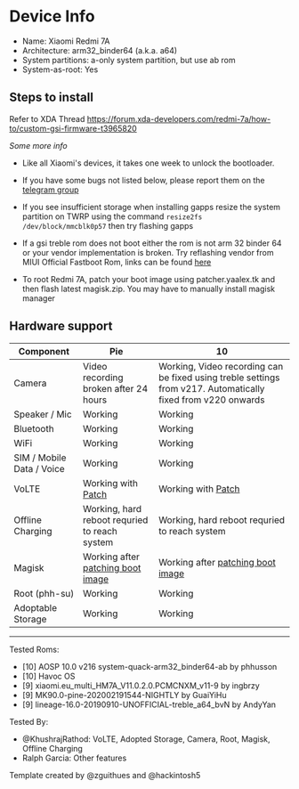 # Device Info

- Name: Xiaomi Redmi 7A  
- Architecture: arm32_binder64 (a.k.a. a64)
- System partitions: a-only system partition, but use ab rom
- System-as-root: Yes

## Steps to install
Refer to XDA Thread
https://forum.xda-developers.com/redmi-7a/how-to/custom-gsi-firmware-t3965820

*Some more info*

- Like all Xiaomi's devices, it takes one week to unlock the bootloader.

- If you have some bugs not listed below, please report them on the [telegram group](https://t.me/phhtreble)
- If you see insufficient storage when installing gapps resize the system partition on TWRP using the command `resize2fs /dev/block/mmcblk0p57` then try flashing gapps
- If a gsi treble rom does not boot either the rom is not arm 32 binder 64 or your vendor implementation is broken. Try reflashing vendor from MIUI Official Fastboot Rom, links can be found [here](https://mirom.ezbox.idv.tw/en/phone/pine/)
- To root Redmi 7A, patch your boot image using patcher.yaalex.tk and then flash latest magisk.zip. You may have to manually install magisk manager

## Hardware support

| Component                 |      Pie                             |              10                |
|---------------------------|--------------------------------------|--------------------------------|
| Camera                    | Video recording broken after 24 hours| Working, Video recording can be fixed using treble settings from v217. Automatically fixed from v220 onwards   |
| Speaker / Mic             | Working                              | Working                       |
| Bluetooth                 | Working                              | Working                       |
| WiFi                      | Working                              | Working                       |
| SIM / Mobile Data / Voice | Working                              | Working                       |
| VoLTE                     | Working with [Patch]                 | Working with [Patch]          |
| Offline Charging          | Working, hard reboot requried to reach system | Working, hard reboot requried to reach system |
| Magisk           | Working after [patching boot image](patcher.yaalex.tk) | Working after [patching boot image](patcher.yaalex.tk)                      |
| Root (phh-su) | Working | Working |
| Adoptable Storage         | Working                              | Working                       |
---

Tested Roms:

- [10] AOSP 10.0 v216 system-quack-arm32_binder64-ab by phhusson
- [10] Havoc OS
- [9] xiaomi.eu_multi_HM7A_V11.0.2.0.PCMCNXM_v11-9 by ingbrzy
- [9] MK90.0-pine-202002191544-NIGHTLY by GuaiYiHu
- [9] lineage-16.0-20190910-UNOFFICIAL-treble_a64_bvN by AndyYan

Tested By: 
- @KhushrajRathod: VoLTE, Adopted Storage, Camera, Root, Magisk, Offline Charging 
- Ralph Garcia: Other features
           
Template created by @zguithues and @hackintosh5

[Patch]: https://github.com/KhushrajRathod/VoLTE-Fix
